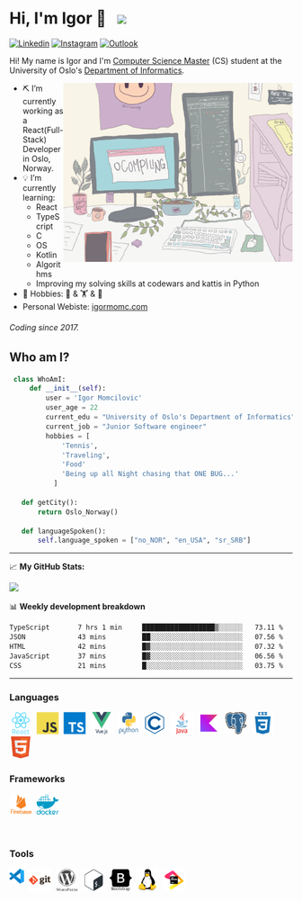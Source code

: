 # Hi, I'm Igor 👋 &nbsp; ![](https://visitor-badge.glitch.me/badge?page_id=igormomc.igormomc) 


[![Linkedin](https://img.shields.io/badge/-LinkedIn-blue?style=flat&logo=Linkedin&logoColor=white)](https://www.linkedin.com/in/igor-momcilovic-b61b85207/)
[![Instagram](https://img.shields.io/badge/-Instagram-c13584?style=flat&labelColor=c13584&logo=instagram&logoColor=white)](https://www.instagram.com/1gormomc1lov1c/)
[![Outlook](https://img.shields.io/badge/-Outlook-0078D4?style=flat&logo=Microsoft-Outlook&logoColor=white)](mailto:igormomc@hotmail.com)



Hi! My name is Igor and I'm [Computer Science Master](https://www.uio.no/studier/program/informatikk-programmering-master/index.html) (CS) student at the University of Oslo's [Department of Informatics](https://www.mn.uio.no/ifi/english/).

<img align="right" alt="GIF" src="./Icons/gifStudy" width="408" height="318" />


- ⛏  I’m currently working as a React(Full-Stack) Developer in Oslo, Norway. 
- 💡  I’m currently learning:
  - React
  - TypeScript
  - C
  - OS
  - Kotlin
  - Algorithms
  - Improving my solving skills at codewars and kattis in Python
- 🎨  Hobbies: 🎾 & 🏋️ & 🍔 
- Personal Webiste: <a href="https://www.igormomc.com/" target="_blank">igormomc.com</a>
###### Coding since 2017.

## Who am I?
 ```python
  class WhoAmI:
      def __init__(self):
          user = 'Igor Momcilovic'
          user_age = 22
          current_edu = "University of Oslo's Department of Informatics"
          current_job = "Junior Software engineer"
          hobbies = [
              'Tennis',
              'Traveling',
              'Food'
              'Being up all Night chasing that ONE BUG...'
            ]
	
	def getCity():
		return Oslo_Norway()
	
	def languageSpoken():
		self.language_spoken = ["no_NOR", "en_USA", "sr_SRB"]
 ```
 
---

📈 **My GitHub Stats:**
<p>
  <img height="150em" src="https://github-readme-stats.vercel.app/api?username=igormomc&show_icons=true&hide_border=true&&count_private=true&include_all_commits=true" />
</p>

📊 **Weekly development breakdown**
<!--START_SECTION:waka-->

```txt
TypeScript       7 hrs 1 min     ██████████████████▒░░░░░░   73.11 %
JSON             43 mins         ██░░░░░░░░░░░░░░░░░░░░░░░   07.56 %
HTML             42 mins         █▓░░░░░░░░░░░░░░░░░░░░░░░   07.32 %
JavaScript       37 mins         █▓░░░░░░░░░░░░░░░░░░░░░░░   06.56 %
CSS              21 mins         █░░░░░░░░░░░░░░░░░░░░░░░░   03.75 %
```

<!--END_SECTION:waka-->

---

### Languages
<img src="https://github.com/devicons/devicon/blob/master/icons/react/react-original-wordmark.svg" title="React" alt="React" width="40" height="40"/>&nbsp;
<img src="https://github.com/devicons/devicon/blob/master/icons/javascript/javascript-original.svg" title="JavaScript" alt="JavaScript" width="40" height="40"/>&nbsp;
<img src="https://github.com/devicons/devicon/blob/master/icons/typescript/typescript-original.svg" title="typescript" alt="typescript" width="40" height="40"/>&nbsp;
<img src="https://github.com/devicons/devicon/blob/master/icons/vuejs/vuejs-original-wordmark.svg" title="Vue" alt="Vue" width="40" height="40"/>&nbsp;
<img src="https://github.com/devicons/devicon/blob/master/icons/python/python-original-wordmark.svg" title="Python" alt="Python" width="40" height="40"/>&nbsp;
<img src="https://github.com/devicons/devicon/blob/master/icons/c/c-line.svg" title="c" alt="c" width="40" height="40"/>&nbsp;
<img src="https://github.com/devicons/devicon/blob/master/icons/java/java-original-wordmark.svg" title="Java" alt="Java" width="40" height="40"/>&nbsp;
<img src="https://github.com/devicons/devicon/blob/master/icons/kotlin/kotlin-original.svg" title="kotlin" alt="kotlin" width="40" height="40"/>&nbsp;
<img src="https://github.com/devicons/devicon/blob/master/icons/postgresql/postgresql-original.svg" title="postgresql" alt="postgresql" width="40" height="40"/>&nbsp;
<img src="https://github.com/devicons/devicon/blob/master/icons/css3/css3-plain-wordmark.svg"  title="CSS3" alt="CSS" width="40" height="40"/>&nbsp;
<img src="https://github.com/devicons/devicon/blob/master/icons/html5/html5-original.svg" title="HTML5" alt="HTML" width="40" height="40"/>&nbsp;
<br>

### Frameworks
<img src="https://github.com/devicons/devicon/blob/master/icons/firebase/firebase-plain-wordmark.svg" title="Firebase" alt="Firebase" width="40" height="40"/>&nbsp;
<img src="https://github.com/devicons/devicon/blob/master/icons/docker/docker-plain-wordmark.svg" title="docker" alt="docker" width="40" height="40"/>&nbsp;

<br>

### Tools
<img align="left" alt="Visual Studio Code" width="26px" src="https://raw.githubusercontent.com/github/explore/80688e429a7d4ef2fca1e82350fe8e3517d3494d/topics/visual-studio-code/visual-studio-code.png" />&nbsp;
<img src="https://github.com/devicons/devicon/blob/master/icons/git/git-original-wordmark.svg" title="git" alt="git" width="40" height="40"/>&nbsp;
<img src="https://github.com/devicons/devicon/blob/master/icons/wordpress/wordpress-plain-wordmark.svg" title="wordpress" alt="wordpress" width="40" height="40"/>&nbsp;
<img src="https://github.com/devicons/devicon/blob/master/icons/bash/bash-original.svg" title="bash" alt="bash" width="40" height="40"/>&nbsp;
<img src="https://github.com/devicons/devicon/blob/master/icons/bootstrap/bootstrap-plain-wordmark.svg" title="Bootstrap" alt="Bootstrap" width="40" height="40"/>&nbsp;
<img src="https://github.com/devicons/devicon/blob/master/icons/linux/linux-original.svg" title="Linux" alt="Linux" width="40" height="40"/>&nbsp;
<img src="https://github.com/devicons/devicon/blob/master/icons/jetbrains/jetbrains-original.svg" title="jetbrains" alt="jetbrains" width="40" height="40"/>&nbsp;
<br>
